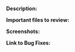 <!--
Thank you very much for your pull request fellow Mobile SpaceMaker!
Here is a template of what we expect from you when submitting a Pull Request.
Think about this PR as a product that you are selling, give as much information as possible to make your product succesful.
-->

**Description:**
<!--
Describe what your feature is doing first in a TL:DR and also in a longer description. We encourage you to use emoticons. If possible link to your users stories from Clubhouse.
-->

**Important files to review:**
<!--
A list of the existing files that had to be editted to make this PR work and also a list of the new classes that the reviewer should consider to focus on.
-->

**Screenshots:**
<!--
Please attached screenshots that you consider will make the PR easier to review.
-->

**Link to Bug Fixes:**
<!--
Link to bug fixes that were finished as part of this PR.
-->

